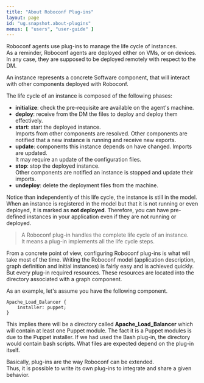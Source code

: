 ```yaml
---
title: "About Roboconf Plug-ins"
layout: page
id: "ug.snapshot.about-plugins"
menus: [ "users", "user-guide" ]
---
```


Roboconf agents use plug-ins to manage the life cycle of instances.  
As a reminder, Roboconf agents are deployed either on VMs, or on devices. In any
case, they are supposed to be deployed remotely with respect to the DM.

An instance represents a concrete Software component, that will interact
with other components deployed with Roboconf.

The life cycle of an instance is composed of the following phases:

* **initialize**: check the pre-requisite are available on the agent's machine.
* **deploy**: receive from the DM the files to deploy and deploy them effectively.
* **start**: start the deployed instance.  
  Imports from other components are resolved.
  Other components are notified that a new instance is running and receive new exports.
* **update**: components this instance depends on have changed. Imports are updated.  
  It may require an update of the configuration files.
* **stop**: stop the deployed instance.  
  Other components are notified an instance is stopped and update their imports.
* **undeploy**: delete the deployment files from the machine.

Notice than independently of this life cycle, the instance is still in the model.  
When an instance is registered in the model but that it is not running or even deployed, it
is marked as **not deployed**. Therefore, you can have pre-defined instances in your application
even if they are not running or deployed.

> A Roboconf plug-in handles the complete life cycle of an instance.  
> It means a plug-in implements all the life cycle steps.

From a concrete point of view, configuring Roboconf plug-ins is what will take most of the time.
Writing the Roboconf model (application description, graph definition and initial instances) is fairly
easy and is achieved quickly. But every plug-in required resources. These resources are located into the
directory associated with a graph component.

As an example, let's assume you have the following component.

	Apache_Load_Balancer {
		installer: puppet;
	}

This implies there will be a directory called **Apache_Load_Balancer** which will contain at least
one Puppet module. The fact it is a Puppet modules is due to the Puppet installer. If we had used the
Bash plug-in, the directory would contain bash scripts. What files are expected depend on the plug-in itself.

Basically, plug-ins are the way Roboconf can be extended.  
Thus, it is possible to write its own plug-ins to integrate and share a given behavior.
